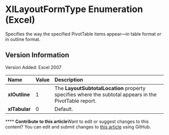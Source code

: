 
# XlLayoutFormType Enumeration (Excel)

Specifies the way the specified PivotTable items appear—in table format or in outline format.


## Version Information

Version Added: Excel 2007 



|**Name**|**Value**|**Description**|
|:-----|:-----|:-----|
| **xlOutline**|1|The  **LayoutSubtotalLocation** property specifies where the subtotal appears in the PivotTable report.|
| **xlTabular**|0|Default.|

****   **Contribute to this article**Want to edit or suggest changes to this content? You can edit and submit changes to  [this article](https://github.com/jhershey00/VBA_Excel_Test/OpenXMLCon/articles/20f810db-2b16-d61f-1971-9ac39e521690.md) using GitHub.

